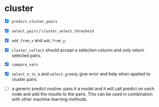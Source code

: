 cluster
==============================================================

- [X] `predict.cluster_pairs`
- [X] `select_pairs` / `cluster_select_threshold`
- [X] `add_from_x` and `add_from_y`. 
- [X] `cluster_collect` should accept a selection column and only return
  selected pairs.
- [X] `compare_vars`
- [X] `select_n_to_m` and `select_greedy` give error and help when applied to
  cluster pairs.
- [ ] a generic predict routine: pass it a model and it will call predict on
  each node and add the results to the pairs. This can be used in combination
  with other machine learning methods.

